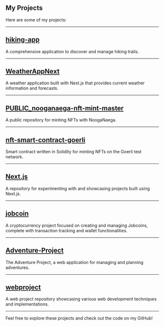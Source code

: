 ## My Projects

Here are some of my projects:

---

## [hiking-app](https://github.com/jinpark1/hiking-app?tab=readme-ov-file)
A comprehensive application to discover and manage hiking trails.

---

## [WeatherAppNext](https://github.com/jinpark1/WeatherAppNext)
A weather application built with Next.js that provides current weather information and forecasts.

---

## [PUBLIC_nooganaega-nft-mint-master](https://github.com/jinpark1/PUBLIC_nooganaega-nft-mint-master)
A public repository for minting NFTs with NoogaNaega.

---

## [nft-smart-contract-goerli](https://github.com/jinpark1/nft-smart-contract-goerli)
Smart contract written in Solidity for minting NFTs on the Goerli test network.

---

## [Next.js](https://github.com/jinpark1/Next.js)
A repository for experimenting with and showcasing projects built using Next.js.

---

## [jobcoin](https://github.com/jinpark1/jobcoin)
A cryptocurrency project focused on creating and managing Jobcoins, complete with transaction tracking and wallet functionalities.

---

## [Adventure-Project](https://github.com/jinpark1/Adventure-Project)
The Adventure Project, a web application for managing and planning adventures.

---

## [webproject](https://github.com/jinpark1/webproject?tab=readme-ov-file)
A web project repository showcasing various web development techniques and implementations.

---

Feel free to explore these projects and check out the code on my GitHub!
